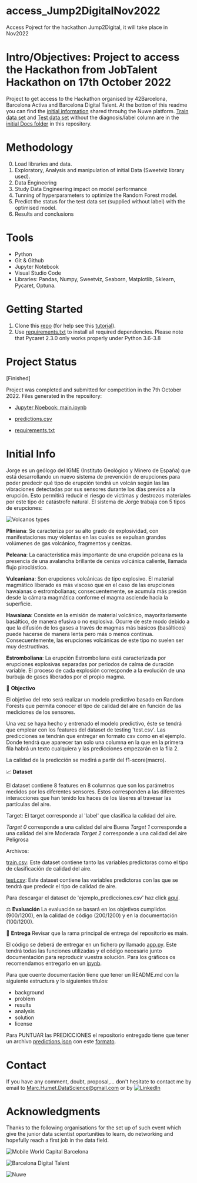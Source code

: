 # access_Jump2DigitalNov2022
Access Pojrect for the hackathon Jump2Digital, it will take place in Nov2022



# Intro/Objectives: Project to access the Hackathon from JobTalent Hackathon on 17th October 2022

Project to get access to the Hackathon organised by 42Barcelona, Barcelona Activa and Barcelona Digital Talent. At the botton of this readme you can find the [initial information](#Initial-Info) shared throuhg the Nuwe platform. [Train data set](https://github.com/MarkusHumetus/Access_Job_Talent_Oct_2022/blob/main/initial_files/jm_train.csv) and [Test data set](https://github.com/MarkusHumetus/Access_Job_Talent_Oct_2022/blob/main/initial_files/jm_X_test.csv) without the diagnosis/label column are in the [initial Docs folder](https://github.com/MarkusHumetus/Access_Job_Talent_Oct_2022/tree/main/initial_files) in this repository.

    
# Methodology

0. Load libraries and data.
1. Exploratory, Analysis and manipulation of initial Data (Sweetviz library used).
2. Data Engineering
3. Study Data Engineering impact on model performance
4. Tunning of hyperparameters to optimize the Random Forest model.
5. Predict the status for the test data set (supplied without label) with the optimised model.
6. Results and conclusions

# Tools

* Python
* Git & Github
* Jupyter Notebook
* Visual Studio Code
* Libraries: Pandas, Numpy, Sweetviz, Seaborn, Matplotlib, Sklearn, Pycaret, Optuna. 

# Getting Started

1. Clone this [repo](https://github.com/MarkusHumetus/Access_Job_Talent_Oct_2022) (for help see this [tutorial](https://help.github.com/articles/cloning-a-repository/)).
2. Use [requirements.txt](https://github.com/MarkusHumetus/Access_Job_Talent_Oct_2022/blob/main/requirements.txt) to install all required dependencies. Please note that Pycaret 2.3.0 only works properly under Python 3.6-3.8

# Project Status

[Finished]

Project was completed and submitted for competition in the 7th October  2022.
Files generated in the repository:
- [Jupyter Noebook: main.ipynb](https://github.com/MarkusHumetus/Access_Job_Talent_Oct_2022/blob/main/main.ipynb)

- [predictions.csv](https://github.com/MarkusHumetus/Access_Job_Talent_Oct_2022/blob/main/predictions.csv)
- [requirements.txt]()

# Initial Info

Jorge es un geólogo del IGME (Instituto Geológico y Minero de España) que está desarrollando un nuevo sistema de prevención de erupciones para poder predecir qué tipo de erupción tendrá un volcán según las las vibraciones detectadas por sus sensores durante los días previos a la erupción. Esto permitirá reducir el riesgo de víctimas y destrozos materiales por este tipo de catástrofe natural.
El sistema de Jorge trabaja con 5 tipos de erupciones:

![Volcanos types](https://challenges-asset-files.s3.us-east-2.amazonaws.com/data_sets/Data-Science/4+-+events/jobmadrid/images/tipos.jpeg)

__Pliniana__: Se caracteriza por su alto grado de explosividad, con manifestaciones muy violentas en las cuales se expulsan grandes volúmenes de gas volcánico, fragmentos y cenizas.

__Peleana__: La característica más importante de una erupción peleana es la presencia de una avalancha brillante de ceniza volcánica caliente, llamada flujo piroclástico.

__Vulcaniana__: Son erupciones volcánicas de tipo explosivo. El material magmático liberado es más viscoso que en el caso de las erupciones hawaianas o estrombolianas; consecuentemente, se acumula más presión desde la cámara magmática conforme el magma asciende hacia la superficie.

__Hawaiana__: Consiste en la emisión de material volcánico, mayoritariamente basáltico, de manera efusiva o no explosiva. Ocurre de este modo debido a que la difusión de los gases a través de magmas más básicos (basálticos) puede hacerse de manera lenta pero más o menos continua. Consecuentemente, las erupciones volcánicas de este tipo no suelen ser muy destructivas.

__Estromboliana__: La erupción Estromboliana está caracterizada por erupciones explosivas separadas por periodos de calma de duración variable. El proceso de cada explosión corresponde a la evolución de una burbuja de gases liberados por el propio magma.

🎯 __Objectivo__

El objetivo del reto será realizar un modelo predictivo basado en Random Forests que permita conocer el tipo de calidad del aire en función de las mediciones de los sensores.

Una vez se haya hecho y entrenado el modelo predictivo, éste se tendrá que emplear con los features del dataset de testing 'test.csv'. Las predicciones se tendrán que entregar en formato csv como en el ejemplo. Donde tendrá que aparecer tan solo una columna en la que en la primera fila habrá un texto cualquiera y las predicciones empezarán en la fila 2.

La calidad de la predicción se medirá a partir del f1-score(macro).


📈 __Dataset__

El dataset contiene 8 features en 8 columnas que son los parámetros medidos por los diferentes sensores. Estos corresponden a las diferentes interacciones que han tenido los haces de los láseres al travesar las partículas del aire.

Target: El target corresponde al 'label' que clasifica la calidad del aire.

*Target 0* corresponde a una calidad del aire Buena
*Target 1* corresponde a una calidad del aire Moderada
*Target 2* corresponde a una calidad del aire Peligrosa

Archivos:

[train.csv](https://nuwe.io/dev/challenges/jump2digital2022-data-science#:~:text=Variables%20del%20dataset%3A,ejemplo_predicciones.csv%27%20haz%20click%20aqu%C3%AD.): Este dataset contiene tanto las variables predictoras como el tipo de clasificación de calidad del aire.

[test.csv](https://challenges-asset-files.s3.us-east-2.amazonaws.com/Events/Jump2digital+2022/test.csv): Este dataset contiene las variables predictoras con las que se tendrá que predecir el tipo de calidad de aire.

Para descargar el dataset de 'ejemplo_predicciones.csv' haz click [aquí](https://challenges-asset-files.s3.us-east-2.amazonaws.com/data_sets/Data-Science/4+-+events/jump2digital/dataset/ejemplo_predicciones.csv).



⚖ __Evaluación__
La evaluación se basará en los objetivos cumplidos (900/1200), en la calidad de código (200/1200)  y en la documentación (100/1200).

📜 __Entrega__
Revisar que la rama principal de entrega del repositorio es main.

El código se deberá de entregar en un fichero py llamado [app.py](https://github.com/MarkusHumetus/access_Jump2DigitalNov2022/blob/main/app.py). Este tendrá todas las funciones utilizadas y el código necesario junto documentación para reproducir vuestra solución. Para los gráficos os recomendamos entregarlo en un [ipynb](https://github.com/MarkusHumetus/access_Jump2DigitalNov2022/blob/main/main.ipynb).

Para que cuente documentación tiene que tener un README.md con la siguiente estructura y lo siguientes títulos:

* background
* problem
* results
* analysis
* solution
* license

Para PUNTUAR las PREDICCIONES el repositorio entregado tiene que tener un archivo [predictions.json](https://github.com/MarkusHumetus/access_Jump2DigitalNov2022/blob/main/predictions.json) con este [formato](https://github.com/nuwe-io/data-analyser-test-repo/blob/main/predictions.json).

# Contact

If you have any comment, doubt, proposal,... don't hesitate to contact me by email to Marc.Humet.DataScience@gmail.com or by 
 [![LinkedIn][linkedin-shield]][linkedin-url]

<!-- https://www.markdownguide.org/basic-syntax/#reference-style-links -->
[linkedin-url]: https://www.linkedin.com/in/marchumetmontada/
[linkedin-shield]: https://img.shields.io/badge/-LinkedIn-black.svg?style=for-the-badge&logo=linkedin&colorB=555


# Acknowledgments

Thanks to the following organisations for the set up of such event which give the junior data scientist oportunities to learn, do networking and hopefully reach a first job in the data field.

![Mobile World Capital Barcelona](https://ametic.es/sites/default/files//mobile_world_capital_barcelona.png)

![Barcelona Digital Talent](https://challenges-asset-files.s3.us-east-2.amazonaws.com/companies/BDT_card.png)

![Nuwe](https://elreferente.es/wp-content/uploads/2021/12/LOGO_LETTERS_MONO-3.png)


